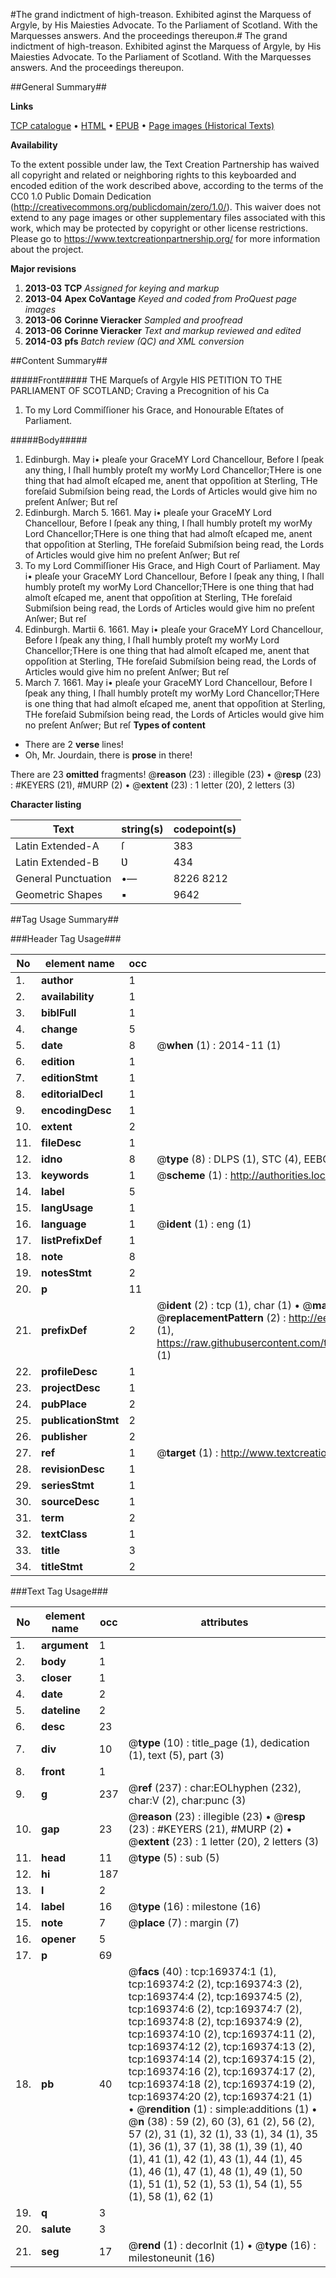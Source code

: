 #The grand indictment of high-treason. Exhibited aginst the Marquess of Argyle, by His Maiesties Advocate. To the Parliament of Scotland. With the Marquesses answers. And the proceedings thereupon.#
The grand indictment of high-treason. Exhibited aginst the Marquess of Argyle, by His Maiesties Advocate. To the Parliament of Scotland. With the Marquesses answers. And the proceedings thereupon.

##General Summary##

**Links**

[TCP catalogue](http://www.ota.ox.ac.uk/tcp/)  • 
[HTML](http://tei.it.ox.ac.uk/tcp/Texts-HTML/free/A85/A85521.html)  • 
[EPUB](http://tei.it.ox.ac.uk/tcp/Texts-EPUB/free/A85/A85521.epub) • 
[Page images (Historical Texts)](https://historicaltexts.jisc.ac.uk/eebo-99867288e)

**Availability**

To the extent possible under law, the Text Creation Partnership has waived all copyright and related or neighboring rights to this keyboarded and encoded edition of the work described above, according to the terms of the CC0 1.0 Public Domain Dedication (http://creativecommons.org/publicdomain/zero/1.0/). This waiver does not extend to any page images or other supplementary files associated with this work, which may be protected by copyright or other license restrictions. Please go to https://www.textcreationpartnership.org/ for more information about the project.

**Major revisions**

1. __2013-03__ __TCP__ *Assigned for keying and markup*
1. __2013-04__ __Apex CoVantage__ *Keyed and coded from ProQuest page images*
1. __2013-06__ __Corinne Vieracker__ *Sampled and proofread*
1. __2013-06__ __Corinne Vieracker__ *Text and markup reviewed and edited*
1. __2014-03__ __pfs__ *Batch review (QC) and XML conversion*

##Content Summary##

#####Front#####
 THE Marqueſs of Argyle HIS PETITION TO THE PARLIAMENT OF SCOTLAND; Craving a Precognition of his Ca
1. To my Lord Commiſſioner his Grace, and Honourable Eſtates of Parliament.

#####Body#####

1. Edinburgh.
May i• pleaſe your GraceMY Lord Chancellour, Before I ſpeak any thing, I ſhall humbly proteſt my worMy Lord Chancellor;THere is one thing that had almoſt eſcaped me, anent that oppoſition at Sterling, THe foreſaid Submiſsion being read, the Lords of Articles would give him no preſent Anſwer; But reſ
1. Edinburgh. March 5. 1661.
May i• pleaſe your GraceMY Lord Chancellour, Before I ſpeak any thing, I ſhall humbly proteſt my worMy Lord Chancellor;THere is one thing that had almoſt eſcaped me, anent that oppoſition at Sterling, THe foreſaid Submiſsion being read, the Lords of Articles would give him no preſent Anſwer; But reſ
1. To my Lord Commiſſioner His Grace, and High Court of Parliament.
May i• pleaſe your GraceMY Lord Chancellour, Before I ſpeak any thing, I ſhall humbly proteſt my worMy Lord Chancellor;THere is one thing that had almoſt eſcaped me, anent that oppoſition at Sterling, THe foreſaid Submiſsion being read, the Lords of Articles would give him no preſent Anſwer; But reſ
1. Edinburgh. Martii 6. 1661.
May i• pleaſe your GraceMY Lord Chancellour, Before I ſpeak any thing, I ſhall humbly proteſt my worMy Lord Chancellor;THere is one thing that had almoſt eſcaped me, anent that oppoſition at Sterling, THe foreſaid Submiſsion being read, the Lords of Articles would give him no preſent Anſwer; But reſ
1. March 7. 1661.
May i• pleaſe your GraceMY Lord Chancellour, Before I ſpeak any thing, I ſhall humbly proteſt my worMy Lord Chancellor;THere is one thing that had almoſt eſcaped me, anent that oppoſition at Sterling, THe foreſaid Submiſsion being read, the Lords of Articles would give him no preſent Anſwer; But reſ
**Types of content**

  * There are 2 **verse** lines!
  * Oh, Mr. Jourdain, there is **prose** in there!

There are 23 **omitted** fragments! 
 @__reason__ (23) : illegible (23)  •  @__resp__ (23) : #KEYERS (21), #MURP (2)  •  @__extent__ (23) : 1 letter (20), 2 letters (3)

**Character listing**


|Text|string(s)|codepoint(s)|
|---|---|---|
|Latin Extended-A|ſ|383|
|Latin Extended-B|Ʋ|434|
|General Punctuation|•—|8226 8212|
|Geometric Shapes|▪|9642|

##Tag Usage Summary##

###Header Tag Usage###

|No|element name|occ|attributes|
|---|---|---|---|
|1.|__author__|1||
|2.|__availability__|1||
|3.|__biblFull__|1||
|4.|__change__|5||
|5.|__date__|8| @__when__ (1) : 2014-11 (1)|
|6.|__edition__|1||
|7.|__editionStmt__|1||
|8.|__editorialDecl__|1||
|9.|__encodingDesc__|1||
|10.|__extent__|2||
|11.|__fileDesc__|1||
|12.|__idno__|8| @__type__ (8) : DLPS (1), STC (4), EEBO-CITATION (1), PROQUEST (1), VID (1)|
|13.|__keywords__|1| @__scheme__ (1) : http://authorities.loc.gov/ (1)|
|14.|__label__|5||
|15.|__langUsage__|1||
|16.|__language__|1| @__ident__ (1) : eng (1)|
|17.|__listPrefixDef__|1||
|18.|__note__|8||
|19.|__notesStmt__|2||
|20.|__p__|11||
|21.|__prefixDef__|2| @__ident__ (2) : tcp (1), char (1)  •  @__matchPattern__ (2) : ([0-9\-]+):([0-9IVX]+) (1), (.+) (1)  •  @__replacementPattern__ (2) : http://eebo.chadwyck.com/downloadtiff?vid=$1&page=$2 (1), https://raw.githubusercontent.com/textcreationpartnership/Texts/master/tcpchars.xml#$1 (1)|
|22.|__profileDesc__|1||
|23.|__projectDesc__|1||
|24.|__pubPlace__|2||
|25.|__publicationStmt__|2||
|26.|__publisher__|2||
|27.|__ref__|1| @__target__ (1) : http://www.textcreationpartnership.org/docs/. (1)|
|28.|__revisionDesc__|1||
|29.|__seriesStmt__|1||
|30.|__sourceDesc__|1||
|31.|__term__|2||
|32.|__textClass__|1||
|33.|__title__|3||
|34.|__titleStmt__|2||


###Text Tag Usage###

|No|element name|occ|attributes|
|---|---|---|---|
|1.|__argument__|1||
|2.|__body__|1||
|3.|__closer__|1||
|4.|__date__|2||
|5.|__dateline__|2||
|6.|__desc__|23||
|7.|__div__|10| @__type__ (10) : title_page (1), dedication (1), text (5), part (3)|
|8.|__front__|1||
|9.|__g__|237| @__ref__ (237) : char:EOLhyphen (232), char:V (2), char:punc (3)|
|10.|__gap__|23| @__reason__ (23) : illegible (23)  •  @__resp__ (23) : #KEYERS (21), #MURP (2)  •  @__extent__ (23) : 1 letter (20), 2 letters (3)|
|11.|__head__|11| @__type__ (5) : sub (5)|
|12.|__hi__|187||
|13.|__l__|2||
|14.|__label__|16| @__type__ (16) : milestone (16)|
|15.|__note__|7| @__place__ (7) : margin (7)|
|16.|__opener__|5||
|17.|__p__|69||
|18.|__pb__|40| @__facs__ (40) : tcp:169374:1 (1), tcp:169374:2 (2), tcp:169374:3 (2), tcp:169374:4 (2), tcp:169374:5 (2), tcp:169374:6 (2), tcp:169374:7 (2), tcp:169374:8 (2), tcp:169374:9 (2), tcp:169374:10 (2), tcp:169374:11 (2), tcp:169374:12 (2), tcp:169374:13 (2), tcp:169374:14 (2), tcp:169374:15 (2), tcp:169374:16 (2), tcp:169374:17 (2), tcp:169374:18 (2), tcp:169374:19 (2), tcp:169374:20 (2), tcp:169374:21 (1)  •  @__rendition__ (1) : simple:additions (1)  •  @__n__ (38) : 59 (2), 60 (3), 61 (2), 56 (2), 57 (2), 31 (1), 32 (1), 33 (1), 34 (1), 35 (1), 36 (1), 37 (1), 38 (1), 39 (1), 40 (1), 41 (1), 42 (1), 43 (1), 44 (1), 45 (1), 46 (1), 47 (1), 48 (1), 49 (1), 50 (1), 51 (1), 52 (1), 53 (1), 54 (1), 55 (1), 58 (1), 62 (1)|
|19.|__q__|3||
|20.|__salute__|3||
|21.|__seg__|17| @__rend__ (1) : decorInit (1)  •  @__type__ (16) : milestoneunit (16)|
